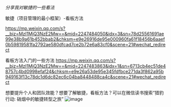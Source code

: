 *分享我对敏捷的一些看法*



敏捷（项目管理的最小框架）-看板方法

https://mp.weixin.qq.com/s?__biz=MzI1MjQ3NzE2Mw==&mid=2247484050&idx=3&sn=78d25561691ae99e38b9a61b452bbab2&chksm=e9e26916de95e000960fa61f18456b6aaef0b59819581fa2792ae580dfcad7ce2b72e6a83cf0&scene=21#wechat_redirect

看板方法入门的一些方法
https://mp.weixin.qq.com/s?__biz=MzI1MjQ3NzE2Mw==&mid=2247483863&idx=1&sn=6713cb4ec51de48757c4bd0998efaf24&chksm=e9e26a53de95e345fdfbce271da3f862a95b949163f13c78dc1d6dc82ec6c04ba8448488ca4c&scene=21#wechat_redirect

想要提升个人和团队效能？想要了解敏捷，看板方法？可以在微信读书搜索“猎豹行动: 硝烟中的敏捷转型之旅”
![image](https://user-images.githubusercontent.com/34189061/113078359-85126880-9205-11eb-9a28-8ad76d10f57b.png)
